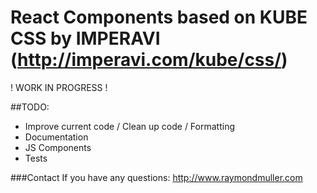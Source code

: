 # React Components based on KUBE CSS by IMPERAVI (http://imperavi.com/kube/css/)

! WORK IN PROGRESS !

##TODO:
- Improve current code / Clean up code / Formatting
- Documentation
- JS Components
- Tests 


###Contact
If you have any questions: http://www.raymondmuller.com
